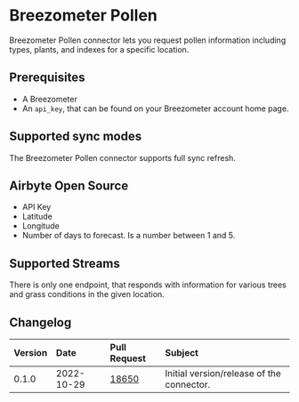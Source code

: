 # Breezometer Pollen 

Breezometer Pollen connector lets you request pollen information including types, plants, and indexes for a specific location.

## Prerequisites
* A Breezometer
* An `api_key`, that can be found on your Breezometer account home page.

## Supported sync modes

The Breezometer Pollen connector supports full sync refresh.

## Airbyte Open Source

* API Key
* Latitude
* Longitude
* Number of days to forecast. Is a number between 1 and 5.

## Supported Streams

There is only one endpoint, that responds with information for various trees and grass conditions in the given location.


## Changelog

| Version | Date       | Pull Request                                             | Subject                                                                                                                                                |
|:--------|:-----------|:---------------------------------------------------------|:-------------------------------------------------------------------------------------------------------------------------------------------------------|
| 0.1.0   | 2022-10-29 | [18650](https://github.com/airbytehq/airbyte/pull/18650) | Initial version/release of the connector.